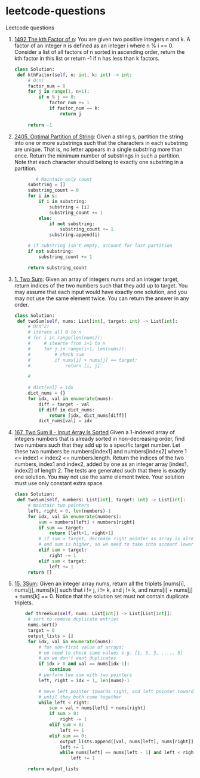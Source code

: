 # leetcode-questions
Leetcode questions

1. [1492 The kth Factor of n](https://leetcode.com/problems/the-kth-factor-of-n/description/): You are given two positive integers n and k. A factor of an integer n is defined as an integer i where n % i == 0. Consider a list of all factors of n sorted in ascending order, return the kth factor in this list or return -1 if n has less than k factors.
   ```python
   class Solution:
    def kthFactor(self, n: int, k: int) -> int:
        # O(n)
        factor_num = 0
        for j in range(1, n+1):
            if n % j == 0:
                factor_num += 1
                if factor_num == k:
                    return j
                
        return -1
   ```
2. [2405. Optimal Partition of String](https://leetcode.com/problems/optimal-partition-of-string/description/): Given a string s, partition the string into one or more substrings such that the characters in each substring are unique. That is, no letter appears in a single substring more than once. Return the minimum number of substrings in such a partition. Note that each character should belong to exactly one substring in a partition.
   ```python
           # Maintain only count
        substring = []
        substring_count = 0
        for i in s:
            if i in substring:
                substring = [i]
                substring_count += 1 
            else:
                if not substring:
                    substring_count += 1
                substring.append(i)

        # if substring isn't empty, account for last partition
        if not substring:
            substring_count += 1 

        return substring_count
   ```
3. [1. Two Sum](https://leetcode.com/problems/two-sum/description/): Given an array of integers nums and an integer target, return indices of the two numbers such that they add up to target. You may assume that each input would have exactly one solution, and you may not use the same element twice. You can return the answer in any order.
   ```python
   class Solution:
    def twoSum(self, nums: List[int], target: int) -> List[int]:
        # O(n^2)
        # iterate all 0 to n
        # for i in range(len(nums)):
        #     # itearte from i+1 to n
        #     for j in range(i+1, len(nums)):
        #         # check sum
        #         if nums[i] + nums[j] == target:
        #             return [i, j]

        # 
        
        # dict{val} = idx
        dict_nums = {}
        for idx, val in enumerate(nums):
            diff = target - val
            if diff in dict_nums:
                return [idx, dict_nums[diff]]
            dict_nums[val] = idx
   ```
4. [167. Two Sum II - Input Array Is Sorted](https://leetcode.com/problems/two-sum-ii-input-array-is-sorted/description/) Given a 1-indexed array of integers numbers that is already sorted in non-decreasing order, find two numbers such that they add up to a specific target number. Let these two numbers be numbers[index1] and numbers[index2] where 1 <= index1 < index2 <= numbers.length. Return the indices of the two numbers, index1 and index2, added by one as an integer array [index1, index2] of length 2. The tests are generated such that there is exactly one solution. You may not use the same element twice. Your solution must use only constant extra space.
   ```python
   class Solution:
    def twoSum(self, numbers: List[int], target: int) -> List[int]:
        # maintain two pointers
        left, right = 0, len(numbers)-1
        for idx, val in enumerate(numbers):
            sum = numbers[left] + numbers[right]
            if sum == target:
                return [left+1, right+1]
            # if sum > target, decrease right pointer as array is already sorted
            # and sum is higher, so we need to take into account lower numbers
            elif sum > target:
                right -= 1
            elif sum < target:
                left += 1
        return []
   ```
5. [15. 3Sum](https://leetcode.com/problems/3sum/description/): Given an integer array nums, return all the triplets [nums[i], nums[j], nums[k]] such that i != j, i != k, and j != k, and nums[i] + nums[j] + nums[k] == 0. Notice that the solution set must not contain duplicate triplets.
   ```python
       def threeSum(self, nums: List[int]) -> List[List[int]]:
        # sort to remove duplicate entries
        nums.sort()
        target = 0
        output_lists = []
        for idx, val in enumerate(nums):
            # for non-first value of arrays:
            # no need to check same values e.g. [1, 3, 3, ...., 5]
            # as we don't want duplicates
            if idx > 0 and val == nums[idx-1]:
                continue
            # perform two sum with two pointers
            left, right = idx + 1, len(nums)-1

            # move left pointer towards right, and left pointer towards left
            # until they both come together
            while left < right:
                sum = val + nums[left] + nums[right]
                if sum > 0:
                    right -= 1
                elif sum < 0:
                    left += 1
                elif sum == 0:
                    output_lists.append([val, nums[left], nums[right]])
                    left += 1
                    while nums[left] == nums[left - 1] and left < right:
                        left += 1

        return output_lists
   ```
